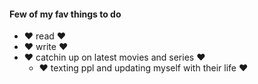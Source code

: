 #### Few of my fav things to do
* :heart: read :heart:
 * :heart: write :heart:
  * :heart: catchin up on latest movies and series :heart:
     * :heart: texting ppl and updating myself with their life :heart:
